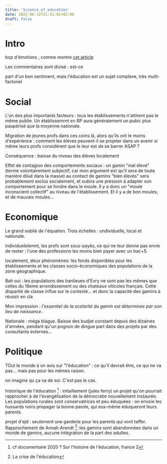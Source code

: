 ```yaml
---
title: 'Science_of_education'
date: 2022-06-12T21:51:01+02:00
draft: false
---
```


# Intro
bcp d'émotions , comme montre [cet article](https://www.reddit.com/r/Teachers/comments/1dhx1vm/inclusion_is_the_worst_thing_to_have_happened_to/)

Les commentaires sont divisé : est-ce

part d'un bon sentiment, mais l'éducation est un sujet complexe, très multi-factoriel

<!-- TODO merger socio-économique : l'économie des profs ne selectionne que les pire, la sociologie des parents conditionne le comportement des mômes -->
# Social

L'un des plus importants facteurs : tous les établissements n'attirent pas le même publie. Un établissemrnt en RP aura généralement un pubic plus paupérisé que la moyenne nationale.

Migration de jeunes profs dans ces coins là, alors qu'ils ont le moins d'expérience : comment les élèves peuvent-il se projeter dans un avenir si même leurs profs considèrent que le leur est de se barrer ASAP ?

Conséquence : baisse du niveau des élèves localement

Effet de contagion des comportements sociaux : un gamin "mal élevé" (terme volontairement subjectif, car mon argument est qu'il sera de toute manière dilué dans la masse) au contact de gamins "bien élevés" sera probablement exclus socialement, et subira une pression à adapter son comportement pour se fondre dans le moule. Il y a donc un "moule inconscient collectif" au niveau de l'établissement. Et il y a de bon moules, et de mauvais moules...

# Economique

Le grand oublié de l'équation. Trois échelles : undividuelle, local et nationale.

individuelelemnt, les profs sont sous-payés, ce qui ne leur donne pas envie de rester : l'une des professions les moins bien payer avec un bac+5. 

localement, deux phénomènes: les fonds disponibles pour les établiseements et les classes socio-économiques des populations de la zone géographique.

Bah oui : les populations des banlieues d'Evry ne sont pas les mêmes que celles du 16eme arrondissement ou des chateaux viticoles français. Cette disparité de classe influe sur le contexte... et donc la capacité des gamins à réussir en cla

Mon impression : *l'essentiel de la scolarité du gamin est déterminée par son lieu de naissance*.

Nationale : méga blague. Baisse des budjet constant depuis des dizaines d'années, pendant qu'un pognon de dingue part dans des projets par des consultants externes...

# Politique

TOut le monde à un avis sur "l'éducation" : ce qu'il devrait être, ce qui ne va pas... mais pas pour les mêmes raison.

on imagine qu ça va de soi. C'est pas le cas.

historique de l'éducation [^1] : initaillement (jules ferry) un projet qu'on pourrait rapprocher à de l'évangélisation de la démocratie nouvellement instaurée. Les populations rurales sont conservatrices et peu éduquées : on envoie les hussards noirs propager la bonne parole, qui eux-même éduqueront leurs parents.

projet d'ajd : seulement une garderie pour les parents qui vont taffer. Rapprochement de Annah Arendt [^2]  :les gamins sont abandonnées dans un monde de gamins, aucune intégration de la part des adultes.

[^1]: cf documentaire 2020 ? Sur l'histoire de l'éducation, france 2
[^2]: La crise de l'éducation 
[^3]: Rapport master sociologie